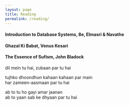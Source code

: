 ```yaml
---
layout: page
title: Reading
permalink: /reading/
---
```


#### Introduction to Database Systems, 8e, Elmasri & Navathe  
#### Ghazal Ki Babat, Venus Kesari  
#### The Essence of Sufism, John Bladock  

dil mein tu hai, zubaan par tu hai  


tujhko dhoondhun kahaan kahaan par main  
har zameen-aasmaan par tu hai  

ab to tu ho gayi amar jaanan  
ab to yaan sab ke dhyaan par tu hai  
